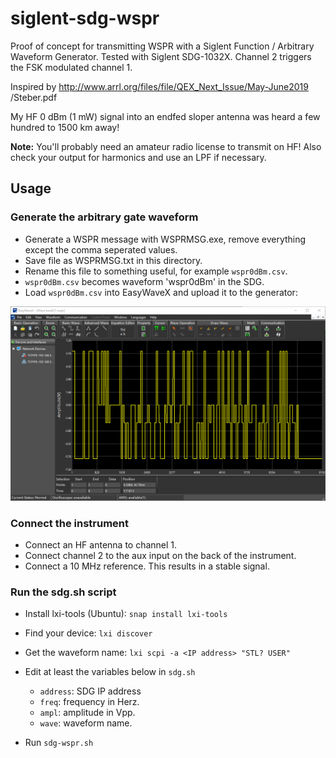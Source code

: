 # siglent-sdg-wspr
Proof of concept for transmitting WSPR with a Siglent Function / 
Arbitrary Waveform Generator. Tested with Siglent SDG-1032X. Channel 2 
triggers the FSK modulated channel 1.

Inspired by http://www.arrl.org/files/file/QEX_Next_Issue/May-June2019
/Steber.pdf

My HF 0 dBm (1 mW) signal into an endfed sloper antenna was heard a few 
hundred to 1500 km away!

**Note:** You'll probably need an amateur radio license 
to transmit on HF! Also check your output for harmonics and use an LPF if 
necessary.

## Usage
### Generate the arbitrary gate waveform 
- Generate a WSPR message with WSPRMSG.exe, remove everything except the comma seperated values.
- Save file as WSPRMSG.txt in this directory.
- Rename this file to something useful, for example `wspr0dBm.csv`.
- `wspr0dBm.csv` becomes waveform 'wspr0dBm' in the SDG.
- Load `wspr0dBm.csv` into EasyWaveX and upload it to the generator:

![Alt text](/images/EasyWaveX.png?raw=true "arb wspr waveform")

### Connect the instrument
- Connect an HF antenna to channel 1.
- Connect channel 2 to the aux input on the back of the instrument.
- Connect a 10 MHz reference. This results in a stable signal.

### Run the sdg.sh script
- Install lxi-tools (Ubuntu): `snap install lxi-tools`
- Find your device: `lxi discover`
- Get the waveform name: `lxi scpi -a <IP address> "STL? USER"`
- Edit at least the variables below in `sdg.sh`
  - `address`: SDG IP address
  - `freq`: frequency in Herz.
  - `ampl`: amplitude in Vpp.
  - `wave`: waveform name.

- Run `sdg-wspr.sh`
